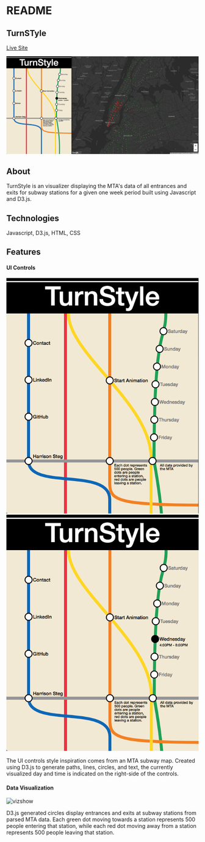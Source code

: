 # README
## TurnSTyle
[Live Site](http://dev.harrisonsteg.com/TurnStyle/)

![screenshot](./images/readme/turnstyleoverview.png?raw=true)
  

## About
TurnStyle is an visualizer displaying the MTA's data of all entrances and exits for subway stations for a given one week period built using Javascript and D3.js.  

## Technologies
Javascript, D3.js, HTML, CSS

## Features 
#### UI Controls
![ui](./images/readme/UIcontrols.png?raw=true)
![ui2](./images/readme/UIcontrols2.png?raw=true)

  The UI controls style inspiration comes from an MTA subway map. Created using D3.js to generate paths, lines, circles, and text, the currently visualized day and time is indicated on the right-side of the controls. 

#### Data Visualization
![vizshow](https://giphy.com/gifs/1lypzdxbJqjjBJJYYh/html5)

  D3.js generated circles display entrances and exits at subway stations from parsed MTA data.  Each green dot moving towards a station represents 500 people entering that station, while each red dot moving away from a station represents 500 people leaving that station. 





